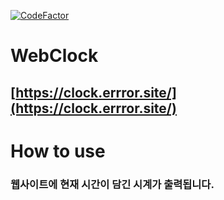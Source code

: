 [![CodeFactor](https://www.codefactor.io/repository/github/errror404/webclock/badge/master)](https://www.codefactor.io/repository/github/errror404/webclock/overview/master)
# WebClock
## [https://clock.errror.site/](https://clock.errror.site/)
# How to use
### 웹사이트에 현재 시간이 담긴 시계가 출력됩니다.
